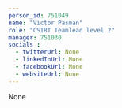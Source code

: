 ```yaml
---
person_id: 751049
name: "Victor Pasman"
role: "CSIRT Teamlead level 2"
manager: 751030
socials :
  - twitterUrl: None
  - linkedInUrl: None
  - facebookUrl: None
  - websiteUrl: None
---
```

None
